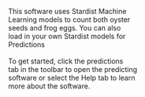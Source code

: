 <p>
This software uses Stardist Machine
<br>
Learning models to count both oyster
<br>
seeds and frog eggs. You can also
<br>
load in your own Stardist models for
<br>
Predictions
<br>
<br>
To get started, click the predictions
<br>
tab in the toolbar to open the predicting
<br>
software or select the Help tab to learn
<br>
more about the software.
</p>